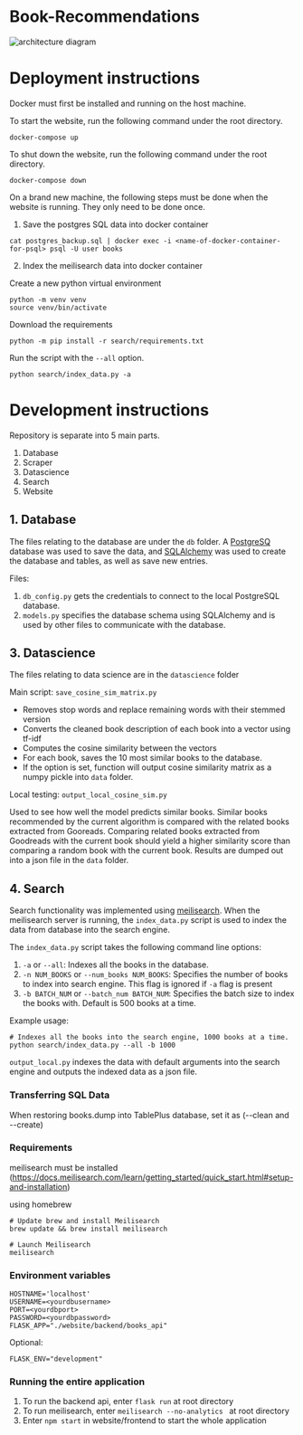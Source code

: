 # Book-Recommendations

![architecture
diagram](https://github.com/MapleLeaves-7/Book-Recommendations/blob/main/docs/architecture.svg?raw=true)

# Deployment instructions

Docker must first be installed and running on the host machine.

To start the website, run the following command under the root directory.

```
docker-compose up
```

To shut down the website, run the following command under the root directory.

```
docker-compose down
```

On a brand new machine, the following steps must be done when the website is running. They only need to be done once.

1. Save the postgres SQL data into docker container

```
cat postgres_backup.sql | docker exec -i <name-of-docker-container-for-psql> psql -U user books
```

2. Index the meilisearch data into docker container

Create a new python virtual environment

```
python -m venv venv
source venv/bin/activate
```

Download the requirements

```
python -m pip install -r search/requirements.txt
```

Run the script with the `--all` option.

```
python search/index_data.py -a
```

# Development instructions

Repository is separate into 5 main parts.

1. Database
2. Scraper
3. Datascience
4. Search
5. Website

## 1. Database

The files relating to the database are under the `db` folder.
A [PostgreSQ](https://www.postgresql.org/) database was used to save the data, and [SQLAlchemy](https://www.sqlalchemy.org/) was used to create the database and tables, as well as save new entries.

Files:

1. `db_config.py` gets the credentials to connect to the local PostgreSQL database.
2. `models.py` specifies the database schema using SQLAlchemy and is used by other files to communicate with the database.

## 3. Datascience

The files relating to data science are in the `datascience` folder

Main script: `save_cosine_sim_matrix.py`

- Removes stop words and replace remaining words with their stemmed version
- Converts the cleaned book description of each book into a vector using tf-idf
- Computes the cosine similarity between the vectors
- For each book, saves the 10 most similar books to the database.
- If the option is set, function will output cosine similarity matrix as a numpy pickle into `data` folder.

Local testing: `output_local_cosine_sim.py`

Used to see how well the model predicts similar books. Similar books recommended by the current algorithm is compared with the related books extracted from Gooreads. Comparing related books extracted from Goodreads with the current book should yield a higher similarity score than comparing a random book with the current book. Results are dumped out into a json file in the `data` folder.

## 4. Search

Search functionality was implemented using [meilisearch](https://docs.meilisearch.com/). When the meilisearch server is running, the `index_data.py` script is used to index the data from database into the search engine.

The `index_data.py` script takes the following command line options:

1. `-a` or `--all`: Indexes all the books in the database.
2. `-n NUM_BOOKS` or `--num_books NUM_BOOKS`: Specifies the number of books to index into search engine. This flag is ignored if `-a` flag is present
3. `-b BATCH_NUM` or `--batch_num BATCH_NUM`: Specifies the batch size to index the books with. Default is 500 books at a time.

Example usage:

```
# Indexes all the books into the search engine, 1000 books at a time.
python search/index_data.py --all -b 1000
```

`output_local.py` indexes the data with default arguments into the search engine and outputs the indexed data as a json file.

### Transferring SQL Data

When restoring books.dump into TablePlus database, set it as (--clean and --create)

### Requirements

meilisearch must be installed (https://docs.meilisearch.com/learn/getting_started/quick_start.html#setup-and-installation)

using homebrew

```
# Update brew and install Meilisearch
brew update && brew install meilisearch

# Launch Meilisearch
meilisearch
```

### Environment variables

```
HOSTNAME='localhost'
USERNAME=<yourdbusername>
PORT=<yourdbport>
PASSWORD=<yourdbpassword>
FLASK_APP="./website/backend/books_api"
```

Optional:

```
FLASK_ENV="development"
```

### Running the entire application

1. To run the backend api, enter `flask run` at root directory
2. To run meilisearch, enter `meilisearch --no-analytics ` at root directory
3. Enter `npm start` in website/frontend to start the whole application
